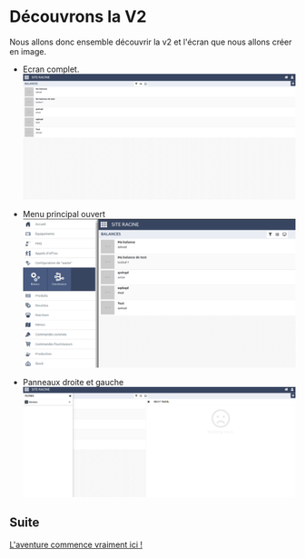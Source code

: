 # Découvrons la V2

Nous allons donc ensemble découvrir la v2 et l'écran que nous allons créer en image.

* Ecran complet.
![Ecran complet](images/Screen_Balance_All.png)

* Menu principal ouvert
![Ecran complet](images/Screen_Balance_Menu.png)

* Panneaux droite et gauche
![Ecran complet](images/Screen_Balance_Panels.png)

## Suite

[L'aventure commence vraiment ici !](part2.md)